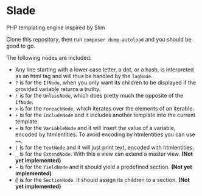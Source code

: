 # Slade
PHP templating engine inspired by Slim

Clone this repository, then run `composer dump-autoload` and you should be good to go.

The following nodes are included:

* Any line starting with a lower case letter, a dot, or a hash, is interpreted as an html tag and will thus be handled by the `TagNode`.
* `?` is for the `IfNode`, when you only want its children to be displayed if the provided variable returns a truthy.
* `!` is for the `UnlessNode`, which does pretty much the opposite of the `IfNode`.
* `>` is for the `ForeachNode`, which iterates over the elements of an iterable.
* `+` is for the `IncludeNode` and it includes another template into the current template.
* `=` is for the `VariableNode` and it will insert the value of a variable, encoded by htmlentities. To avoid encoding by htmlentities you can use `==`.
* `|` is for the `TextNode` and it will just print text, encoded with htmlentities.
* `_` is for the `ExtendNode`. With this a view can extend a master view. **(Not yet implemented)**
* `-` is for the `YieldNode` and it should yield a predefined section. **(Not yet implemented)**
* `@` is for the `SectionNode`. It should assign its children to a section. **(Not yet implemented)**
